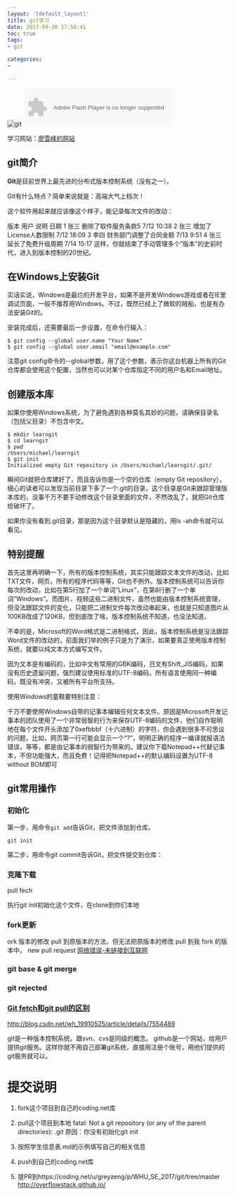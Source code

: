 ```yaml
---
layout: '[default_layout]'   
title: git学习                     
date: 2017-09-30 17:58:41  
toc: true                  
tags:                        
- git

categories:                  
- 

---
```

![git](https://www.liaoxuefeng.com/files/attachments/0013848605496402772ffdb6ab448deb7eef7baa124171b000/0)
<object width="340" height="86" data="http://music.163.com/style/swf/widget.swf?
sid=445154960&type=2&auto=0&width=320&height=66" 
type="application/x-shockwave-flash"></object>  

学习网站：[廖雪峰的网站](https://www.liaoxuefeng.com/wiki/0013739516305929606dd18361248578c67b8067c8c017b000)
## git简介
**Git**是目前世界上最先进的分布式版本控制系统（没有之一）。

Git有什么特点？简单来说就是：高端大气上档次！

这个软件用起来就应该像这个样子，能记录每次文件的改动：
<!-- more  -->
版本  用户  说明  日期
1   张三  删除了软件服务条款5  7/12 10:38
2   张三  增加了License人数限制  7/12 18:09
3   李四  财务部门调整了合同金额 7/13 9:51
4   张三  延长了免费升级周期   7/14 15:17
这样，你就结束了手动管理多个“版本”的史前时代，进入到版本控制的20世纪。

## 在Windows上安装Git

实话实说，Windows是最烂的开发平台，如果不是开发Windows游戏或者在IE里调试页面，一般不推荐用Windows。不过，既然已经上了微软的贼船，也是有办法安装Git的。

安装完成后，还需要最后一步设置，在命令行输入：   

    $ git config --global user.name "Your Name"
    $ git config --global user.email "email@example.com"
注意git config命令的--global参数，用了这个参数，表示你这台机器上所有的Git仓库都会使用这个配置，当然也可以对某个仓库指定不同的用户名和Email地址。

## 创建版本库
如果你使用Windows系统，为了避免遇到各种莫名其妙的问题，请确保目录名（包括父目录）不包含中文。

    $ mkdir learngit
    $ cd learngit
    $ pwd
    /Users/michael/learngit
    $ git init
    Initialized empty Git repository in /Users/michael/learngit/.git/

瞬间Git就把仓库建好了，而且告诉你是一个空的仓库（empty Git repository），细心的读者可以发现当前目录下多了一个.git的目录，这个目录是Git来跟踪管理版本库的，没事千万不要手动修改这个目录里面的文件，不然改乱了，就把Git仓库给破坏了。

如果你没有看到.git目录，那是因为这个目录默认是隐藏的，用ls -ah命令就可以看见。

## 特别提醒
首先这里再明确一下，所有的版本控制系统，其实只能跟踪文本文件的改动，比如TXT文件，网页，所有的程序代码等等，Git也不例外。版本控制系统可以告诉你每次的改动，比如在第5行加了一个单词“Linux”，在第8行删了一个单词“Windows”。而图片、视频这些二进制文件，虽然也能由版本控制系统管理，但没法跟踪文件的变化，只能把二进制文件每次改动串起来，也就是只知道图片从100KB改成了120KB，但到底改了啥，版本控制系统不知道，也没法知道。

不幸的是，Microsoft的Word格式是二进制格式，因此，版本控制系统是没法跟踪Word文件的改动的，前面我们举的例子只是为了演示，如果要真正使用版本控制系统，就要以纯文本方式编写文件。

因为文本是有编码的，比如中文有常用的GBK编码，日文有Shift_JIS编码，如果没有历史遗留问题，强烈建议使用标准的UTF-8编码，所有语言使用同一种编码，既没有冲突，又被所有平台所支持。

使用Windows的童鞋要特别注意：

千万不要使用Windows自带的记事本编辑任何文本文件。原因是Microsoft开发记事本的团队使用了一个非常弱智的行为来保存UTF-8编码的文件，他们自作聪明地在每个文件开头添加了0xefbbbf（十六进制）的字符，你会遇到很多不可思议的问题，比如，网页第一行可能会显示一个“?”，明明正确的程序一编译就报语法错误，等等，都是由记事本的弱智行为带来的。建议你下载Notepad++代替记事本，不但功能强大，而且免费！记得把Notepad++的默认编码设置为UTF-8 without BOM即可

## git常用操作
### 初始化
第一步，用命令`git add`告诉Git，把文件添加到仓库。

    git init
第二步，用命令git commit告诉Git，把文件提交到仓库：





### 克隆下载
pull
fech

执行git init初始化这个文件，在clone到你们本地


### fork更新
ork 版本的修改 pull 到原版本的方法，但无法把原版本的修改 pull 到我 fork 的版本中。
new pull request
[网络错误-未链接到互联网](http://www.cnblogs.com/linxinmeng/p/7070066.html)


### git base & git merge

### git rejected

### [Git fetch和git pull的区别](http://blog.csdn.net/hudashi/article/details/7664457)

http://blog.csdn.net/wh_19910525/article/details/7554489


git是一种版本控制系统。跟svn、cvs是同级的概念。
github是一个网站，给用户提供git服务。这样你就不用自己部署git系统，直接用注册个账号，用他们提供的git服务就可以。

# 提交说明

1. fork这个项目到自己的coding.net库
2. pull这个项目到本地
fatal: Not a git repository (or any of the parent directories): .git
原因：你没有初始化git init


3. 按照学生信息表.md的示例填写自己的相关信息
4. push到自己的coding.net库
5. 提PR到https://coding.net/u/greyzeng/p/WHU_SE_2017/git/tree/master
http://overflowstack.github.io/
